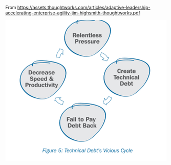 From https://assets.thoughtworks.com/articles/adaptive-leadership-accelerating-enterprise-agility-jim-highsmith-thoughtworks.pdf

![tech debt](images/tech-debt-network-effects.jpg)

